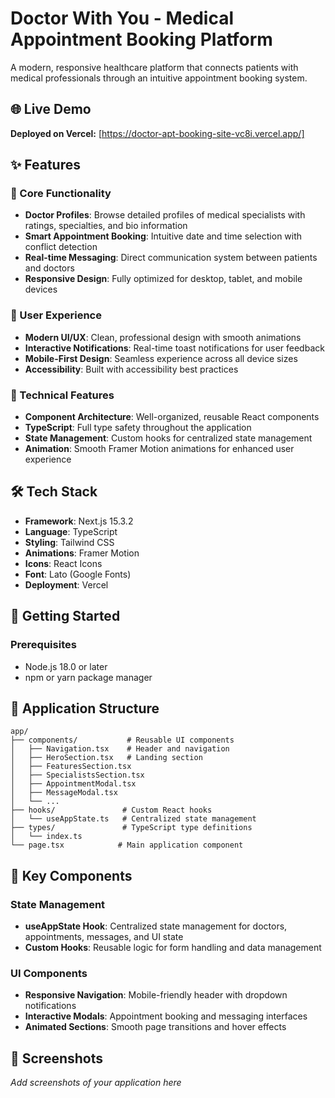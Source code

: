 # Doctor With You - Medical Appointment Booking Platform

A modern, responsive healthcare platform that connects patients with medical professionals through an intuitive appointment booking system.

## 🌐 Live Demo

**Deployed on Vercel:** [https://doctor-apt-booking-site-vc8i.vercel.app/]

## ✨ Features

### 🏥 Core Functionality

- **Doctor Profiles**: Browse detailed profiles of medical specialists with ratings, specialties, and bio information
- **Smart Appointment Booking**: Intuitive date and time selection with conflict detection
- **Real-time Messaging**: Direct communication system between patients and doctors
- **Responsive Design**: Fully optimized for desktop, tablet, and mobile devices

### 🎨 User Experience

- **Modern UI/UX**: Clean, professional design with smooth animations
- **Interactive Notifications**: Real-time toast notifications for user feedback
- **Mobile-First Design**: Seamless experience across all device sizes
- **Accessibility**: Built with accessibility best practices

### 🔧 Technical Features

- **Component Architecture**: Well-organized, reusable React components
- **TypeScript**: Full type safety throughout the application
- **State Management**: Custom hooks for centralized state management
- **Animation**: Smooth Framer Motion animations for enhanced user experience

## 🛠️ Tech Stack

- **Framework**: Next.js 15.3.2
- **Language**: TypeScript
- **Styling**: Tailwind CSS
- **Animations**: Framer Motion
- **Icons**: React Icons
- **Font**: Lato (Google Fonts)
- **Deployment**: Vercel

## 🚀 Getting Started

### Prerequisites

- Node.js 18.0 or later
- npm or yarn package manager


## 📱 Application Structure

```
app/
├── components/           # Reusable UI components
│   ├── Navigation.tsx    # Header and navigation
│   ├── HeroSection.tsx   # Landing section
│   ├── FeaturesSection.tsx
│   ├── SpecialistsSection.tsx
│   ├── AppointmentModal.tsx
│   ├── MessageModal.tsx
│   └── ...
├── hooks/               # Custom React hooks
│   └── useAppState.ts   # Centralized state management
├── types/               # TypeScript type definitions
│   └── index.ts
└── page.tsx            # Main application component
```

## 🎯 Key Components

### State Management

- **useAppState Hook**: Centralized state management for doctors, appointments, messages, and UI state
- **Custom Hooks**: Reusable logic for form handling and data management

### UI Components

- **Responsive Navigation**: Mobile-friendly header with dropdown notifications
- **Interactive Modals**: Appointment booking and messaging interfaces
- **Animated Sections**: Smooth page transitions and hover effects

## 📸 Screenshots

_Add screenshots of your application here_



